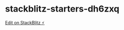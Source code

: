 # stackblitz-starters-dh6zxq

[Edit on StackBlitz ⚡️](https://stackblitz.com/edit/stackblitz-starters-dh6zxq)